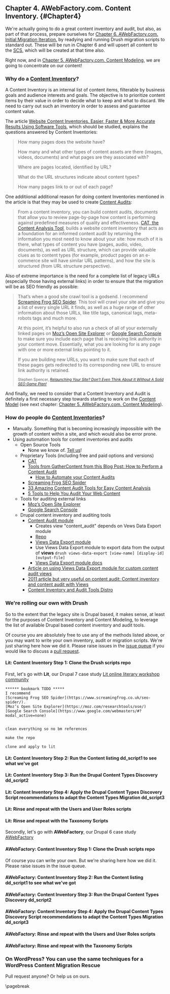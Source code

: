 ## Chapter 4. AWebFactory.com. Content Inventory. {#Chapter4}

We're actually going to do a great content inventory and audit, but also, as part of that process, prepare ourselves for [Chapter 6. AWebFactory.com. Initial Migration Iteration.](#Chapter6) by readying and running Drush migration scripts to standard out. These will be run in Chapter 6 and will upsert all content to the [SCS](#SCS "Structured Content Server"), which will be created at that time also.

Right now, and in [Chapter 5. AWebFactory.com. Content Modeling](#Chapter5), we are going to concentrate on our content!

### Why do a [Content Inventory](#ContentInventory)?

A Content Inventory is an internal list of content items, filterable by business goals and audience interests and goals. The objective is to prioritize content items by their value in order to decide what to keep and what to discard. We need to carry out such an inventory in order to assess and guarantee content value.

The article [Website Content Inventories. Easier, Faster & More Accurate Results Using Software Tools](http://www.content-insight.com/resources/content-inventory-and-audit-articles/website-content-inventories/), which should be studied, explains the questions answered by Content Inventories:

> How many pages does the website have?
>
> How many and what other types of content assets are there (images, videos, documents) and what pages are they associated with?
>
> Where are pages located, identified by URL?
>
> What do the URL structures indicate about content types?
>
> How many pages link to or out of each page?

One additiional additional reason for doing content Inventories mentioned in the article is that they may be used to create [Content Audits](#ContentAudit):
>
> From a content inventory, you can build content audits, documents that allow you to review page-by-page how content is performing against predefined measures of quality and effectiveness. [CAT, the Content Analysis Tool](http://www.content-insight.com/products/), builds a website content inventory that acts as a foundation for an informed content audit by returning the information you most need to know about your site: how much of it is there, what types of content you have (pages, audio, video, documents), as well as URL structure, which can provide valuable clues as to content types (for example, product pages on an e-commerce site will have similar URL patterns), and how the site is structured (from URL structure perspective).

Also of extreme importance is the need for a complete list of legacy URLs (especially those having external links) in order to ensure that the migration will be as SEO friendly as possible:

> That’s when a good site crawl tool is a godsend. I recommend [Screaming Frog SEO Spider](https://www.screamingfrog.co.uk/seo-spider/). This tool will crawl your site and give you a list of every single URL it finds, as well as a huge range of other information about those URLs, like title tags, canonical tags, meta-robots tags and much more.
>
> At this point, it’s helpful to also run a check of all of your externally linked pages on [Moz’s Open Site Explorer](https://moz.com/researchtools/ose/) or [Google Search Console](https://www.google.com/webmasters/#?modal_active=none) to make sure you include each page that is receiving link authority in your content move. Essentially, what you are looking for is any page with one or more external links pointing to it.
>
> If you are building new URLs, you want to make sure that each of these pages gets redirected to its corresponding new URL to ensure link authority is retained.
>
> <small>Stephen Spencer, [*Relaunching Your Site? Don’t Even Think About It Without A Solid SEO Game Plan!*](http://searchengineland.com/relaunching-site-dont-even-think-without-solid-seo-game-plan-231315)</small>

And finally, we need to consider that a Content Inventory and Audit is definitely a first necessary step towards starting to work on the [Content Model](#ContentModel) (see next chapter: [Chapter 5. AWebFactory.com. Content Modeling](#Chapter5)).

### How do people do [Content Inventories](#ContentInventory)?

* Manually. Something that is becoming increasingly impossible with the growth of content within a site, and which would also be error prone.
* Using automation tools for content inventories and audits
    * Open Source Tools
        * None we know of. [Tell us](https://github.com/DurableDrupal/awebfactory-content-migration-rescue/issues/new)!
    * Proprietary Tools (including free and paid options and versions)
        * [CAT](http://www.content-insight.com/products/)
        * [Tools from GatherContent from this Blog Post: How to Perform a Content Audit](https://gathercontent.com/blog/how-to-perform-a-content-audit)
            * [How to Automate your Content Audits](https://gathercontent.com/blog/how-to-automate-your-content-audits)
        * [Screaming Frog SEO Spider](https://www.screamingfrog.co.uk/seo-spider/)
        * [33 Amazing Content Audit Tools for Easy Content Analysis](https://dynomapper.com/blog/12-content-audits/283-top-content-audit-tools)
        * [5 Tools to Help You Audit Your Web Content](https://www.entrepreneur.com/article/244045)
    * Tools for auditing external links
        * [Moz’s Open Site Explorer](https://moz.com/researchtools/ose/) 
        * [Google Search Console](https://www.google.com/webmasters/#?modal_active=none)
    * Drupal content inventory and auditing tools
        * [Content Audit module](https://www.drupal.org/project/content_audit)
            * Creates view "content_audit" depends on Vews Data Export module
            * [Repo](https://www.drupal.org/project/2476703/git-instructions)
            * [Views Data Export module](https://www.drupal.org/project/views_data_export)
            * Use Views Data Export module to export data from the output of **views** `drush views-data-export [view-name] [display-id] [output-file]`
            * [Views Data Export module docs](https://www.drupal.org/node/1820452)
        * [Article on using Views Data Export module for custom content audit views](https://www.bluecoda.com/blog/using-views-export-content-nodes-drupal)
        * [2011 article but very useful on content audit: Content inventory and content audit with Views](http://drupalsun.com/lisa/2011/04/10/content-inventory-and-content-audit-views)
        * [Content Inventory and Audit Tools Distro](https://www.drupal.org/sandbox/jakcette/2476703)

### We're rolling our own with Drush

So to the extent that the legacy site is Drupal based, it makes sense, at least for the purposes of Content Inventory and Content Modeling, to leverage the list of available Drupal based content inventory and audit tools.

Of course you are absolutely free to use any of the methods listed above, or you may want to write your own inventory, audit or migration scripts. We're just sharing here how we did it. Please raise issues in the [issue queue](https://github.com/DurableDrupal/awebfactory-content-migration-rescue/issues) if you would like to discuss a [pull request](https://github.com/DurableDrupal/awebfactory-content-migration-rescue/pulls).

#### Lit: Content Inventory Step 1: Clone the Drush scripts repo

First, let's go with **Lit**, our Drupal 7 case study [Lit online literary workshop community](http://lit-dev.awebfactory.net/)

```
****** bookmark TODO *****
I recommend 
[Screaming Frog SEO Spider](https://www.screamingfrog.co.uk/seo-spider/). 
[Moz’s Open Site Explorer](https://moz.com/researchtools/ose/) 
[Google Search Console](https://www.google.com/webmasters/#?modal_active=none)


clean everything so no bm references

make the repo

clone and apply to lit
````

#### Lit: Content Inventory Step 2: Run the Content listing dd_script1 to see what we've got

#### Lit: Content Inventory Step 3: Run the Drupal Content Types Discovery dd_script2

#### Lit: Content Inventory Step 4: Apply the Drupal Content Types Discovery Script recommendations to adapt the Content Types Migration dd_script3

#### Lit: Rinse and repeat with the Users and User Roles scripts

#### Lit: Rinse and repeat with the Taxonomy Scripts

Secondly, let's go with **AWebFactory**, our Drupal 6 case study [AWebFactory](http://lit-dev.awebfactory.net/)

#### AWebFactory: Content Inventory Step 1: Clone the Drush scripts repo

Of course you can write your own. But we're sharing here how we did it. Please raise issues in the issue queue.

#### AWebFactory: Content Inventory Step 2: Run the Content listing dd_script1 to see what we've got

#### AWebFactory: Content Inventory Step 3: Run the Drupal Content Types Discovery dd_script2

#### AWebFactory: Content Inventory Step 4: Apply the Drupal Content Types Discovery Script recommendations to adapt the Content Types Migration dd_script3

#### AWebFactory: Rinse and repeat with the Users and User Roles scripts

#### AWebFactory: Rinse and repeat with the Taxonomy Scripts

### On WordPress? You can use the same techniques for a WordPress Content Migration Rescue

Pull request anyone? Or help us on ours.

\pagebreak
